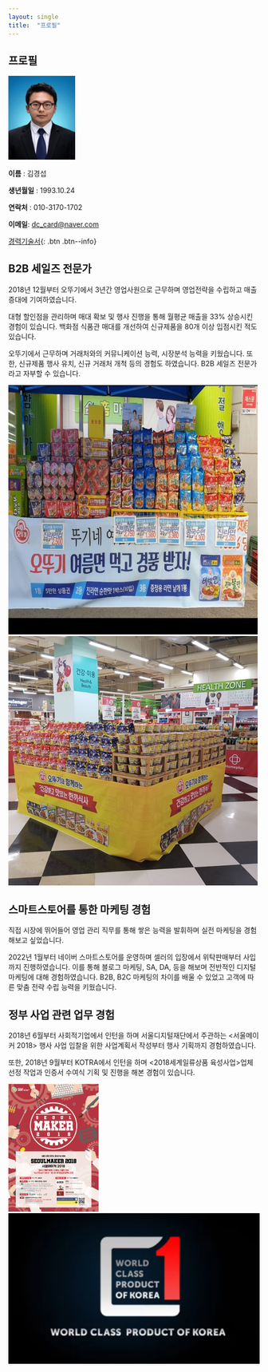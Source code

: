 ```yaml
---
layout: single
title:  "프로필"
---
```


## 프로필

​                                                                 <img src="../images/2021-03-21-first/112-16545168759201.jpg" alt="112" style="zoom: 67%;" /> 

**이름** : 김경섭

**생년월일** : 1993.10.24

**연락처** : 010-3170-1702

**이메일**: dc_card@naver.com

[경력기술서](https://drive.google.com/file/d/124FCgT5lgXNnYVUbKS6dUNpT0D3bl4SJ/view?usp=sharing){: .btn .btn--info}

## B2B 세일즈 전문가

 2018년 12월부터 오뚜기에서 3년간 영업사원으로 근무하며 영업전략을 수립하고 매출 증대에 기여하였습니다.

 대형 할인점을 관리하며 매대 확보 및 행사 진행을 통해 월평균 매출을 33% 상승시킨 경험이 있습니다. 백화점 식품관 매대를 개선하여 신규제품을 80개 이상 입점시킨 적도 있습니다.

 오뚜기에서 근무하며 거래처와의 커뮤니케이션 능력, 시장분석 능력을 키웠습니다. 또한, 신규제품 행사 유치, 신규 거래처 개척 등의 경험도 하였습니다. B2B 세일즈 전문가라고 자부할 수 있습니다. 

<img src="../images/2021-03-21-first/[크기변환]1231628239426655-16574664116758.jpg" alt="[크기변환]1231628239426655" style="zoom: 50%;" />

<img src="../images/2021-03-21-first/[크기변환]1231635124154853-165746643302010.jpg" alt="[크기변환]1231635124154853" style="zoom:50%;" />

## 스마트스토어를 통한 마케팅 경험

 직접 시장에 뛰어들어 영업 관리 직무를 통해 쌓은 능력을 발휘하며 실전 마케팅을 경험해보고 싶었습니다.

 2022년 1월부터 네이버 스마트스토어를 운영하며 셀러의 입장에서 위탁판매부터 사입까지 진행하였습니다. 이를 통해 블로그 마케팅, SA, DA, 등을 해보며 전반적인 디지털 마케팅에 대해 경험하였습니다. B2B, B2C 마케팅의 차이를 배울 수 있었고 고객에 따른 맞춤 전략 수립 능력을 키웠습니다.



## 정부 사업 관련 업무 경험

 2018년 6월부터 사회적기업에서 인턴을 하며 서울디지털재단에서 주관하는 <서울메이커 2018> 행사 사업 입찰을 위한 사업계획서 작성부터 행사 기획까지 경험하였습니다.

 또한, 2018년 9월부터 KOTRA에서 인턴을 하며 <2018세계일류상품 육성사업>업체 선정 작업과 인증서 수여식 기획 및 진행을 해본 경험이 있습니다.



<img src="../images/2021-03-21-first/5bced7e708ee23.31141929.png" alt="5bced7e708ee23.31141929" style="zoom: 25%;" />

<img src="../images/2021-03-21-first/123412.PNG" alt="123412" style="zoom:150%;" />
